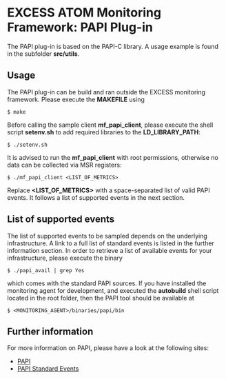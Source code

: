 # EXCESS ATOM Monitoring Framework: PAPI Plug-in

The PAPI plug-in is based on the PAPI-C library. A usage example is found in the
subfolder **src/utils**.



## Usage

The PAPI plug-in can be build and ran outside the EXCESS monitoring framework.
Please execute the **MAKEFILE** using

```
$ make
```

Before calling the sample client **mf_papi_client**, please execute the
shell script **setenv.sh** to add required libraries to the **LD_LIBRARY_PATH**:

```
$ ./setenv.sh
```

It is advised to run the **mf_papi_client** with root permissions, otherwise
no data can be collected via MSR registers:

```
$ ./mf_papi_client <LIST_OF_METRICS>
```

Replace **<LIST_OF_METRICS>** with a space-separated list of valid PAPI events.
It follows a list of supported events in the next section.



## List of supported events

The list of supported events to be sampled depends on the underlying
infrastructure. A link to a full list of standard events is listed in the
further information section. In order to retrieve a list of available events
for your infrastructure, please execute the binary

```
$ ./papi_avail | grep Yes
```

which comes with the standard PAPI sources. If you have installed the
monitoring agent for development, and executed the **autobuild** shell script
located in the root folder, then the PAPI tool should be available at

```
$ <MONITORING_AGENT>/binaries/papi/bin
```



## Further information

For more information on PAPI, please have a look at the following sites:

- [PAPI](http://icl.cs.utk.edu/projects/papi)
- [PAPI Standard Events](http://icl.cs.utk.edu/projects/papi/presets.html)